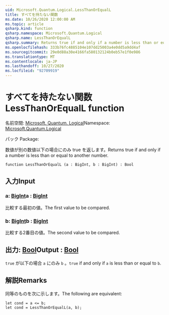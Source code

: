 ```yaml
---
uid: Microsoft.Quantum.Logical.LessThanOrEqualL
title: すべてを持たない関数
ms.date: 10/26/2020 12:00:00 AM
ms.topic: article
qsharp.kind: function
qsharp.namespace: Microsoft.Quantum.Logical
qsharp.name: LessThanOrEqualL
qsharp.summary: Returns true if and only if a number is less than or equal to another number.
ms.openlocfilehash: 333b76fc4885104e107dd25003a4e0dd5a9dd4af
ms.sourcegitcommit: 29e0d88a30e4166fa580132124b0eb57e1f0e986
ms.translationtype: MT
ms.contentlocale: ja-JP
ms.lasthandoff: 10/27/2020
ms.locfileid: "92709919"
---
```

# <a name="lessthanorequall-function"></a><span data-ttu-id="351f6-102">すべてを持たない関数</span><span class="sxs-lookup"><span data-stu-id="351f6-102">LessThanOrEqualL function</span></span>

<span data-ttu-id="351f6-103">名前空間: [Microsoft. Quantum. Logical](xref:Microsoft.Quantum.Logical)</span><span class="sxs-lookup"><span data-stu-id="351f6-103">Namespace: [Microsoft.Quantum.Logical](xref:Microsoft.Quantum.Logical)</span></span>

<span data-ttu-id="351f6-104">パック [](https://nuget.org/packages/)</span><span class="sxs-lookup"><span data-stu-id="351f6-104">Package: [](https://nuget.org/packages/)</span></span>


<span data-ttu-id="351f6-105">数値が別の数値以下の場合にのみ true を返します。</span><span class="sxs-lookup"><span data-stu-id="351f6-105">Returns true if and only if a number is less than or equal to another number.</span></span>

```qsharp
function LessThanOrEqualL (a : BigInt, b : BigInt) : Bool
```


## <a name="input"></a><span data-ttu-id="351f6-106">入力</span><span class="sxs-lookup"><span data-stu-id="351f6-106">Input</span></span>

### <a name="a--bigint"></a><span data-ttu-id="351f6-107">a: [BigInt](xref:microsoft.quantum.lang-ref.bigint)</span><span class="sxs-lookup"><span data-stu-id="351f6-107">a : [BigInt](xref:microsoft.quantum.lang-ref.bigint)</span></span>

<span data-ttu-id="351f6-108">比較する最初の値。</span><span class="sxs-lookup"><span data-stu-id="351f6-108">The first value to be compared.</span></span>


### <a name="b--bigint"></a><span data-ttu-id="351f6-109">b: [BigInt](xref:microsoft.quantum.lang-ref.bigint)</span><span class="sxs-lookup"><span data-stu-id="351f6-109">b : [BigInt](xref:microsoft.quantum.lang-ref.bigint)</span></span>

<span data-ttu-id="351f6-110">比較する2番目の値。</span><span class="sxs-lookup"><span data-stu-id="351f6-110">The second value to be compared.</span></span>



## <a name="output--bool"></a><span data-ttu-id="351f6-111">出力: [Bool](xref:microsoft.quantum.lang-ref.bool)</span><span class="sxs-lookup"><span data-stu-id="351f6-111">Output : [Bool](xref:microsoft.quantum.lang-ref.bool)</span></span>

<span data-ttu-id="351f6-112">`true` が以下の場合 `a` にのみ `b` 。</span><span class="sxs-lookup"><span data-stu-id="351f6-112">`true` if and only if `a` is less than or equal to `b`.</span></span>

## <a name="remarks"></a><span data-ttu-id="351f6-113">解説</span><span class="sxs-lookup"><span data-stu-id="351f6-113">Remarks</span></span>

<span data-ttu-id="351f6-114">同等のものを次に示します。</span><span class="sxs-lookup"><span data-stu-id="351f6-114">The following are equivalent:</span></span>

```Q#
let cond = a <= b;
let cond = LessThanOrEqualL(a, b);
```